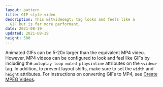 ```yaml
---
layout: pattern
title: GIF-style video
description: This &ltvideo&gt; tag looks and feels like a
  GIF but is far more performant.
date: 2021-08-19
updated: 2021-08-19
height: 500
---
```


Animated GIFs can be 5-20x larger than the equivalent MP4 video. However, MP4
videos can be configured to look and feel like GIFs by including the `autoplay loop
muted playsinline` attributes on the `<video>` tag. In addition, to prevent
layout shifts, make sure to set the `width` and `height` attributes. For
instructions on converting GIFs to MP4, see [Create MPEG
Videos](https://developer.chrome.com/docs/lighthouse/performance/efficient-animated-content/#create-mpeg-videos).
